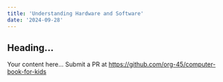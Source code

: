 ```yaml
---
title: 'Understanding Hardware and Software'
date: '2024-09-28'
---
```


## Heading...
Your content here...
Submit a PR at https://github.com/org-45/computer-book-for-kids
